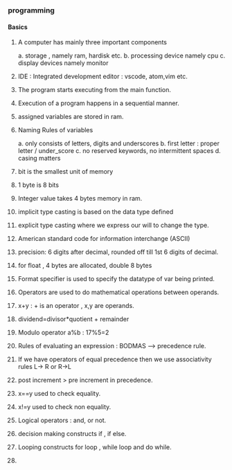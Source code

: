 ### programming
#### Basics
1. A computer has mainly three important components
   
   a. storage , namely ram, hardisk etc.
   b. processing device namely cpu
   c. display devices namely monitor

2. IDE : Integrated development editor : vscode, atom,vim etc.
3. The program starts executing from the main function.
4. Execution of a program happens in a sequential manner.
5. assigned variables are stored in ram.
6. Naming Rules of variables

    a. only consists of letters, digits and underscores
    b. first letter : proper letter / under_score
    c. no reserved keywords, no intermittent spaces
    d. casing matters

7. bit is the smallest unit of memory
8. 1 byte is 8 bits
9. Integer value takes 4 bytes memory in ram.
10. implicit type casting is based on the data type defined
11. explicit type casting where we express our will to change the type.
12. American standard code for information interchange (ASCII)
13. precision: 6 digits after decimal, rounded off till 1st 6 digits of decimal.
14. for float , 4 bytes are allocated, double 8 bytes
15. Format specifier is used to specify the datatype of var being printed.
16. Operators are used to do mathematical operations between operands.
17. x+y : + is an operator , x,y are operands.
18. dividend=divisor*quotient + remainder
19. Modulo operator a%b : 17%5=2
20. Rules of evaluating an expression : BODMAS --> precedence rule.
21. If we have operators of equal precedence then we use associativity rules L-> R or R->L
22. post increment > pre increment in precedence.
23. x==y used to check equality.
24. x!=y used to check non equality.
25. Logical operators : and, or not.
26. decision making constructs if , if else.
27. Looping constructs for loop , while loop and do while.
28.

